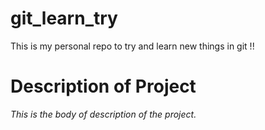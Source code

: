 # git_learn_try
This is my personal repo to try and learn new things in git !!

# Description of Project
_This is the body of description of the project._

